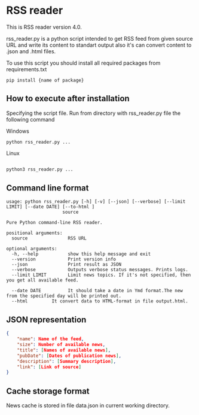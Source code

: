 RSS reader
=========

This is RSS reader version 4.0.

rss_reader.py is a python script intended to get RSS feed from given source URL
and write its content to standart output also it's can convert content to .json and .html files.


To use this script you should install all required packages from requirements.txt
```shell
pip install {name of package}
```



How to execute after installation
------

Specifying the script file. Run from directory with rss_reader.py file the following command


Windows
```shell
python rss_reader.py ...
```

Linux
```bash

python3 rss_reader.py ...
```

Command line format
-------

	usage: python rss_reader.py [-h] [-v] [--json] [--verbose] [--limit LIMIT] [--date DATE] [--to-html ]
						 source

	Pure Python command-line RSS reader.

	positional arguments:
	  source               RSS URL

	optional arguments:
	  -h, --help           show this help message and exit
	  --version            Print version info
	  --json               Print result as JSON
	  --verbose            Outputs verbose status messages. Prints logs.
	  --limit LIMIT        Limit news topics. If it's not specified, then you get all available feed.

	  --date DATE          It should take a date in Ymd format.The new from the specified day will be printed out.
	  --html         It convert data to HTML-format in file output.html.

JSON representation
-------

```json
{
    "name": Name of the feed,
    "size": Number of available news,
    "title": [Names of available news],
    "pubDate": [Dates of publication news],
    "description": [Summary description],
    "link": [Link of source]
}
```

Cache storage format
------

News cache is stored in file data.json in current working directory.
